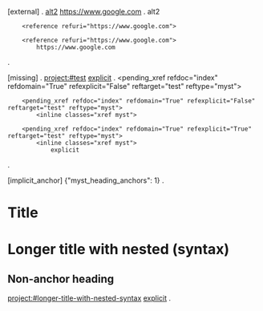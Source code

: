 [external] 
.
[alt2](https://www.google.com)
[](https://www.google.com)
<https://www.google.com>
.
<document source="<src>/index.md">
    <paragraph>
        <reference refuri="https://www.google.com">
            alt2

        <reference refuri="https://www.google.com">

        <reference refuri="https://www.google.com">
            https://www.google.com
.

[missing] 
.
[](#test)
<project:#test>
[explicit](#test)
.
<document source="<src>/index.md">
    <paragraph>
        <pending_xref refdoc="index" refdomain="True" refexplicit="False" reftarget="test" reftype="myst">
            <inline classes="xref myst">

        <pending_xref refdoc="index" refdomain="True" refexplicit="False" reftarget="test" reftype="myst">
            <inline classes="xref myst">

        <pending_xref refdoc="index" refdomain="True" refexplicit="True" reftarget="test" reftype="myst">
            <inline classes="xref myst">
                explicit
.

[implicit_anchor] {"myst_heading_anchors": 1}
.
# Title
# Longer title with **nested** (syntax)
## Non-anchor heading

[](#title)
<project:#longer-title-with-nested-syntax>
[explicit](#title)
.
<document source="<src>/index.md">
    <section ids="title" names="title" slug="title">
        <title>
            Title
    <section ids="longer-title-with-nested-syntax" names="longer\ title\ with\ nested\ (syntax)" slug="longer-title-with-nested-syntax">
        <title>
            Longer title with
            <strong>
                nested
             (syntax)
        <section ids="non-anchor-heading" names="non-anchor\ heading">
            <title>
                Non-anchor heading
            <paragraph>
                <reference id_link="True" refid="title">
                    <inline classes="std std-ref">
                        Title

                <reference id_link="True" refid="longer-title-with-nested-syntax">
                    <inline classes="std std-ref">
                        Longer title with nested (syntax)

                <reference id_link="True" refid="title">
                    explicit
.

[explicit-heading] 
.
(target)=
# Test

[](#target)
<project:#target>
[explicit](#target)
[](<#name with spaces>)
.
<document source="<src>/index.md">
    <target refid="target">
    <section ids="test target" names="test target">
        <title>
            Test
        <paragraph>
            <reference id_link="True" refid="target">
                <inline classes="std std-ref">
                    Test

            <reference id_link="True" refid="target">
                <inline classes="std std-ref">
                    Test

            <reference id_link="True" refid="target">
                explicit

            <pending_xref refdoc="index" refdomain="True" refexplicit="False" reftarget="name with spaces" reftype="myst">
                <inline classes="xref myst">
.

[explicit>implicit] {"myst_heading_anchors": 1}
.
# Test

(test)=
## Other

[](#test)
.
<document source="<src>/index.md">
    <section dupnames="test" ids="test" slug="test">
        <title>
            Test
        <target refid="id1">
        <section ids="other id1" names="other test">
            <title>
                Other
            <paragraph>
                <reference id_link="True" refid="id1">
                    <inline classes="std std-ref">
                        Other
.

[id-with-spaces] 
.
(name with spaces)=
Paragraph

[](<#name with spaces>)
.
<document source="<src>/index.md">
    <target refid="name-with-spaces">
    <paragraph ids="name-with-spaces" names="name\ with\ spaces">
        Paragraph
    <paragraph>
        <reference id_link="True" refid="name-with-spaces">
            <inline classes="std std-ref">
                #name with spaces
.

[ref-table] 
.
```{table} caption
:name: table
a  | b
-- | --
c  | d
```

[](#table)
<project:#table>
[explicit](#table)
.
<document source="<src>/index.md">
    <table classes="colwidths-auto" ids="table" names="table">
        <title>
            caption
        <tgroup cols="2">
            <colspec colwidth="50">
            <colspec colwidth="50">
            <thead>
                <row>
                    <entry>
                        <paragraph>
                            a
                    <entry>
                        <paragraph>
                            b
            <tbody>
                <row>
                    <entry>
                        <paragraph>
                            c
                    <entry>
                        <paragraph>
                            d
    <paragraph>
        <reference id_link="True" refid="table">
            <inline classes="std std-ref">
                caption

        <reference id_link="True" refid="table">
            <inline classes="std std-ref">
                caption

        <reference id_link="True" refid="table">
            explicit
.

[external-file] 
.
[](test.txt)
<path:./test.txt>
[relative to source dir](/test.txt)
.
<document source="<src>/index.md">
    <paragraph>
        <download_reference filename="dd18bf3a8e0a2a3e53e2661c7fb53534/test.txt" refdoc="index" refdomain="True" refexplicit="False" reftarget="test.txt" reftype="myst">
            <literal classes="xref download myst">
                test.txt

        <download_reference filename="dd18bf3a8e0a2a3e53e2661c7fb53534/test.txt" refdoc="index" refdomain="True" refexplicit="False" reftarget="./test.txt" reftype="myst">
            <literal classes="xref download myst">
                ./test.txt

        <download_reference filename="dd18bf3a8e0a2a3e53e2661c7fb53534/test.txt" refdoc="index" refdomain="True" refexplicit="True" reftarget="/test.txt" reftype="myst">
            <inline classes="xref download myst">
                relative to source dir
.

[source-file] 
.
[](other.rst)
<project:other.rst>
[relative to source dir](/other.rst)
.
<document source="<src>/index.md">
    <paragraph>
        <pending_xref refdoc="index" refdomain="doc" refexplicit="False" reftarget="other" reftargetid="True" reftype="myst">
            <inline classes="xref myst">

        <pending_xref refdoc="index" refdomain="doc" refexplicit="False" reftarget="other" reftargetid="True" reftype="myst">
            <inline classes="xref myst">

        <pending_xref refdoc="index" refdomain="doc" refexplicit="True" reftarget="other" reftargetid="True" reftype="myst">
            <inline classes="xref myst">
                relative to source dir
.
